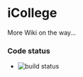 iCollege
========

More Wiki on the way...

### Code status

* ![build status]("http://42.96.195.83:8111/httpAuth/app/rest/builds/buildType:(id:ICollege_Build)/statusIcon")